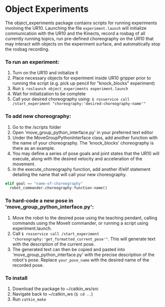# Object Experiments
The object_experiments package contains scripts for running experiments involving the UR10. Launching the file `experiment.launch` will initialize communication with the UR10 and the Kinects, record a rosbag of all currently running topics, run pre-defined choreography on the UR10 that may interact with objects on the experiment surface, and automatically stop the rosbag recording.

### To run an experiment:

1. Turn on the UR10 and initialize it
2. Place necessary objects for experiment inside UR10 gripper prior to running the script (e.g. pick up pencil for "knock_blocks" experiment)
3. Run `$ roslaunch object_experiments experiment.launch`
4. Wait for initialization to be complete
5. Call your desired choreography using: `$ rosservice call /start_experiment "choreography:'desired-choreography-name'"`

### To add new choreography:

1. Go to the /scripts folder
2. Open 'move_group_python_interface.py' in your preferred text editor
3. Under the MoveGroupPythonInterface class, add another function with the name of your choreography. The 'knock_blocks' choreography is there as an example.
4. You may define a series of pose goals and joint states that the UR10 will execute, along with the desired velocity and acceleration of the movement.
5. In the execute_choreography function, add another if/elif statement detailing the name that will call your new choreography.
```python
elif goal == "name-of-choreography"
  robot_commander.choreography-function-name()
```

### To hard-code a new pose in 'move_group_python_interface.py':

1. Move the robot to the desired pose using the teaching pendant, calling commands using the MoveIt commander, or running a script using experiment.launch.
2. Call `$ rosservice call /start_experiment "choreography:'get_formatted_current_pose'"`. This will generate text with the description of the current pose.
3. The generated text can then be copied and pasted into 'move_group_python_interface.py' with the precise description of the robot's pose. Replace `your_pose_name` with the desired name of the recorded pose.

### To install
1. Download the package to ~/catkin_ws/src
2. Navigate back to ~/catkin_ws (`$ cd ..`)
3. Run `catkin_make`
